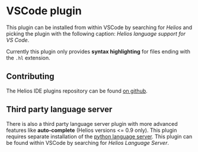 # VSCode plugin

This plugin can be installed from within VSCode by searching for *Helios* and picking the plugin with the following caption: *Helios language support for VS Code*.

Currently this plugin only provides **syntax highlighting** for files ending with the `.hl` extension.

## Contributing

The Helios IDE plugins repository can be found [on github](https://github.com/hyperion-bt/helios-ide-plugins).

## Third party language server

There is also a third party language server plugin with more advanced features like **auto-complete** (Helios versions <= 0.9 only). This plugin requires separate installation of the [python language server](https://pypi.org/project/helios-language-server). This plugin can be found within VSCode by searching for *Helios Language Server*.